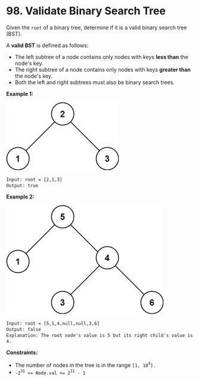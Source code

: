 # 98. Validate Binary Search Tree

Given the `root` of a binary tree, determine if it is a valid binary search tree (BST).

A **valid BST** is defined as follows:

- The left subtree of a node contains only nodes with keys **less than** the node's key.
- The right subtree of a node contains only nodes with keys **greater than** the node's key.
- Both the left and right subtrees must also be binary search trees.
 

**Example 1:**

![](./images/tree1%20(1).jpg)
```
Input: root = [2,1,3]
Output: true
```

**Example 2:**

![](./images/tree2.jpg)
```
Input: root = [5,1,4,null,null,3,6]
Output: false
Explanation: The root node's value is 5 but its right child's value is 4.
 ```

**Constraints:**

- The number of nodes in the tree is in the range `[1, 10`<sup>`4`</sup>`].`
- `-2`<sup>`31`</sup>` <= Node.val <= 2`<sup>`31`</sup>` - 1`